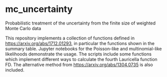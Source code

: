# mc_uncertainty

Probabilistic treatment of the uncertainty from the finite size of weighted Monte Carlo data

This repository implements a collection of functions defined in https://arxiv.org/abs/1712.01293, in particular the functions
shown in the summary table. Jupyter notebooks for the Poisson-like and multinomial-like likelihoods demonstrate the usage.
The scripts include some functions which implement different ways to calculate the fourth Lauricella function FD.
The alternative method from https://arxiv.org/abs/1304.0735 is also included.
